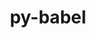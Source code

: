 ---
title: "py-babel"
layout: cache
categories: [package, develop-2024-09-22]
meta: {"versions": ["2.15.0"], "compilers": ["gcc@=11.1.0", "gcc@=11.4.0", "gcc@=9.4.0", "oneapi@=2024.2.1"], "oss": ["ubuntu20.04", "ubuntu22.04"], "platforms": ["linux"], "targets": ["neoverse_v1", "neoverse_v2", "ppc64le", "x86_64_v3"], "stacks": ["data-vis-sdk", "e4s-neoverse-v2", "e4s-neoverse_v1", "e4s-oneapi", "e4s-power", "root"], "num_specs": 10, "num_specs_by_stack": {"root": 10, "e4s-power": 2, "data-vis-sdk": 2, "e4s-neoverse_v1": 2, "e4s-neoverse-v2": 2, "e4s-oneapi": 2}}
spec_details: [{"hash": "lu67ma2snctskevkgnwzwof2eghfkstk", "compiler": "gcc@=9.4.0", "versions": ["2.15.0"], "os": "ubuntu20.04", "platform": "linux", "target": "ppc64le", "variants": ["build_system=python_pip"], "stacks": ["root", "e4s-power"], "size": "-", "tarball": "https://binaries.spack.io/develop-2024-09-22/build_cache/linux-ubuntu20.04-ppc64le/gcc-9.4.0/py-babel-2.15.0/linux-ubuntu20.04-ppc64le-gcc-9.4.0-py-babel-2.15.0-lu67ma2snctskevkgnwzwof2eghfkstk.spack"}, {"hash": "m4c2prihvhy4oe2yimfwdua4xjjfxxmt", "compiler": "gcc@=9.4.0", "versions": ["2.15.0"], "os": "ubuntu20.04", "platform": "linux", "target": "ppc64le", "variants": ["build_system=python_pip"], "stacks": ["root", "e4s-power"], "size": "-", "tarball": "https://binaries.spack.io/develop-2024-09-22/build_cache/linux-ubuntu20.04-ppc64le/gcc-9.4.0/py-babel-2.15.0/linux-ubuntu20.04-ppc64le-gcc-9.4.0-py-babel-2.15.0-m4c2prihvhy4oe2yimfwdua4xjjfxxmt.spack"}, {"hash": "wnjaqrdbitsvqafdq2u7qwyjp4krcz6a", "compiler": "gcc@=11.1.0", "versions": ["2.15.0"], "os": "ubuntu20.04", "platform": "linux", "target": "x86_64_v3", "variants": ["build_system=python_pip"], "stacks": ["data-vis-sdk", "root"], "size": "-", "tarball": "https://binaries.spack.io/develop-2024-09-22/build_cache/linux-ubuntu20.04-x86_64_v3/gcc-11.1.0/py-babel-2.15.0/linux-ubuntu20.04-x86_64_v3-gcc-11.1.0-py-babel-2.15.0-wnjaqrdbitsvqafdq2u7qwyjp4krcz6a.spack"}, {"hash": "fbsdwdvqmxdn52odhp3di4flpjr7askk", "compiler": "gcc@=11.1.0", "versions": ["2.15.0"], "os": "ubuntu20.04", "platform": "linux", "target": "x86_64_v3", "variants": ["build_system=python_pip"], "stacks": ["data-vis-sdk", "root"], "size": "-", "tarball": "https://binaries.spack.io/develop-2024-09-22/build_cache/linux-ubuntu20.04-x86_64_v3/gcc-11.1.0/py-babel-2.15.0/linux-ubuntu20.04-x86_64_v3-gcc-11.1.0-py-babel-2.15.0-fbsdwdvqmxdn52odhp3di4flpjr7askk.spack"}, {"hash": "azgezcoo3mygqesz2ivy4f7opx2pym5p", "compiler": "gcc@=11.4.0", "versions": ["2.15.0"], "os": "ubuntu22.04", "platform": "linux", "target": "neoverse_v1", "variants": ["build_system=python_pip"], "stacks": ["e4s-neoverse_v1", "root"], "size": "-", "tarball": "https://binaries.spack.io/develop-2024-09-22/build_cache/linux-ubuntu22.04-neoverse_v1/gcc-11.4.0/py-babel-2.15.0/linux-ubuntu22.04-neoverse_v1-gcc-11.4.0-py-babel-2.15.0-azgezcoo3mygqesz2ivy4f7opx2pym5p.spack"}, {"hash": "2h54ss5qqi4tw7gvvdpcr4djh5l2s3ci", "compiler": "gcc@=11.4.0", "versions": ["2.15.0"], "os": "ubuntu22.04", "platform": "linux", "target": "neoverse_v1", "variants": ["build_system=python_pip"], "stacks": ["e4s-neoverse_v1", "root"], "size": "-", "tarball": "https://binaries.spack.io/develop-2024-09-22/build_cache/linux-ubuntu22.04-neoverse_v1/gcc-11.4.0/py-babel-2.15.0/linux-ubuntu22.04-neoverse_v1-gcc-11.4.0-py-babel-2.15.0-2h54ss5qqi4tw7gvvdpcr4djh5l2s3ci.spack"}, {"hash": "qg4337koe7enl7mzvxr5ylvldb3l34rb", "compiler": "gcc@=11.4.0", "versions": ["2.15.0"], "os": "ubuntu22.04", "platform": "linux", "target": "neoverse_v2", "variants": ["build_system=python_pip"], "stacks": ["e4s-neoverse-v2", "root"], "size": "-", "tarball": "https://binaries.spack.io/develop-2024-09-22/build_cache/linux-ubuntu22.04-neoverse_v2/gcc-11.4.0/py-babel-2.15.0/linux-ubuntu22.04-neoverse_v2-gcc-11.4.0-py-babel-2.15.0-qg4337koe7enl7mzvxr5ylvldb3l34rb.spack"}, {"hash": "4c3kh5flxmvfgdxlgnjj4pam62nlbyb3", "compiler": "gcc@=11.4.0", "versions": ["2.15.0"], "os": "ubuntu22.04", "platform": "linux", "target": "neoverse_v2", "variants": ["build_system=python_pip"], "stacks": ["e4s-neoverse-v2", "root"], "size": "-", "tarball": "https://binaries.spack.io/develop-2024-09-22/build_cache/linux-ubuntu22.04-neoverse_v2/gcc-11.4.0/py-babel-2.15.0/linux-ubuntu22.04-neoverse_v2-gcc-11.4.0-py-babel-2.15.0-4c3kh5flxmvfgdxlgnjj4pam62nlbyb3.spack"}, {"hash": "6kimayuk5jwixeby2tbcop5pafajcmky", "compiler": "oneapi@=2024.2.1", "versions": ["2.15.0"], "os": "ubuntu22.04", "platform": "linux", "target": "x86_64_v3", "variants": ["build_system=python_pip"], "stacks": ["e4s-oneapi", "root"], "size": "-", "tarball": "https://binaries.spack.io/develop-2024-09-22/build_cache/linux-ubuntu22.04-x86_64_v3/oneapi-2024.2.1/py-babel-2.15.0/linux-ubuntu22.04-x86_64_v3-oneapi-2024.2.1-py-babel-2.15.0-6kimayuk5jwixeby2tbcop5pafajcmky.spack"}, {"hash": "yps4np2dpq5eoyp76vhcxngp4hdpf2vs", "compiler": "oneapi@=2024.2.1", "versions": ["2.15.0"], "os": "ubuntu22.04", "platform": "linux", "target": "x86_64_v3", "variants": ["build_system=python_pip"], "stacks": ["e4s-oneapi", "root"], "size": "-", "tarball": "https://binaries.spack.io/develop-2024-09-22/build_cache/linux-ubuntu22.04-x86_64_v3/oneapi-2024.2.1/py-babel-2.15.0/linux-ubuntu22.04-x86_64_v3-oneapi-2024.2.1-py-babel-2.15.0-yps4np2dpq5eoyp76vhcxngp4hdpf2vs.spack"}]
---